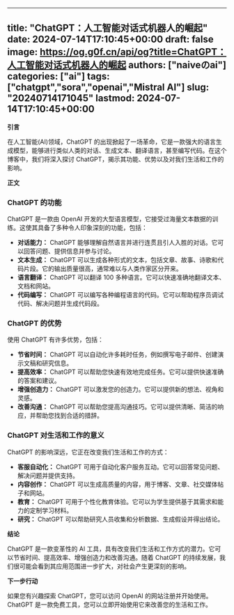 
---
title: "ChatGPT：人工智能对话式机器人的崛起"
date: 2024-07-14T17:10:45+00:00
draft: false
image: https://og.g0f.cn/api/og?title=ChatGPT：人工智能对话式机器人的崛起
authors: ["naiveのai"]
categories: ["ai"]
tags: ["chatgpt","sora","openai","Mistral AI"]
slug: "20240714171045"
lastmod: 2024-07-14T17:10:45+00:00
---
**引言**

在人工智能(AI)领域，ChatGPT 的出现掀起了一场革命，它是一款强大的语言生成模型，能够进行类似人类的对话、生成文本、翻译语言，甚至编写代码。在这个博客中，我们将深入探讨 ChatGPT，揭示其功能、优势以及对我们生活和工作的影响。

**正文**

### ChatGPT 的功能

ChatGPT 是一款由 OpenAI 开发的大型语言模型，它接受过海量文本数据的训练。这使其具备了多种令人印象深刻的功能，包括：

- **对话能力：** ChatGPT 能够理解自然语言并进行连贯且引人入胜的对话。它可以回答问题、提供信息并参与讨论。
- **文本生成：** ChatGPT 可以生成各种形式的文本，包括文章、故事、诗歌和代码片段。它的输出质量很高，通常难以与人类作家区分开来。
- **语言翻译：** ChatGPT 可以翻译 100 多种语言。它可以快速准确地翻译文本、文档和网站。
- **代码编写：** ChatGPT 可以编写各种编程语言的代码。它可以帮助程序员调试代码、解决问题并生成代码段。

### ChatGPT 的优势

使用 ChatGPT 有许多优势，包括：

- **节省时间：** ChatGPT 可以自动化许多耗时任务，例如撰写电子邮件、创建演示文稿和研究信息。
- **提高效率：** ChatGPT 可以帮助您快速有效地完成任务。它可以提供快速准确的答案和建议。
- **增强创造力：** ChatGPT 可以激发您的创造力。它可以提供新的想法、视角和灵感。
- **改善沟通：** ChatGPT 可以帮助您提高沟通技巧。它可以提供清晰、简洁的响应，并帮助您找到合适的措辞。

### ChatGPT 对生活和工作的意义

ChatGPT 的影响深远，它正在改变我们生活和工作的方式：

- **客服自动化：** ChatGPT 可用于自动化客户服务互动。它可以回答常见问题、解决问题并提供支持。
- **内容创作：** ChatGPT 可以生成高质量的内容，用于博客、文章、社交媒体帖子和网站。
- **教育：** ChatGPT 可用于个性化教育体验。它可以为学生提供基于其需求和能力的定制学习材料。
- **研究：** ChatGPT 可以帮助研究人员收集和分析数据、生成假设并得出结论。

**结论**

ChatGPT 是一款变革性的 AI 工具，具有改变我们生活和工作方式的潜力。它可以节省时间、提高效率、增强创造力和改善沟通。随着 ChatGPT 的持续发展，我们很可能会看到其应用范围进一步扩大，对社会产生更深刻的影响。

**下一步行动**

如果您有兴趣探索 ChatGPT，您可以访问 OpenAI 的网站注册并开始使用。 ChatGPT 是一款免费工具，您可以立即开始使用它来改善您的生活和工作。